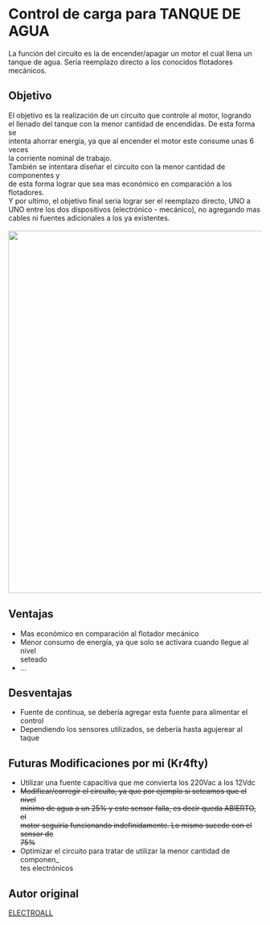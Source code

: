 # Control de carga para TANQUE DE AGUA
 La función del circuito es la de encender/apagar un motor el cual llena un<br>
 tanque de agua. Sería reemplazo directo a los conocidos flotadores mecánicos.

## Objetivo
 El objetivo es la realización de un circuito que controle al motor, logrando<br>
 el llenado del tanque con la menor cantidad de encendidas. De esta forma se<br>
 intenta ahorrar energía, ya que al encender el motor este consume unas 6 veces<br>
 la corriente nominal de trabajo.<br>
 También se intentara diseñar el circuito con la menor cantidad de componentes y<br>
 de esta forma lograr que sea mas económico en comparación a los flotadores.<br>
 Y por ultimo, el objetivo final seria lograr ser el reemplazo directo, UNO a<br>
 UNO entre los dos dispositivos (electrónico - mecánico), no agregando mas<br>
 cables ni fuentes adicionales a los ya existentes.<br>
 <br>
 <img align="center" src="https://ibb.co/LNbQpkr" width="720">
<br>
## Ventajas
 * Mas económico en comparación al flotador mecánico
 * Menor consumo de energía, ya que solo se activara cuando llegue al nivel<br>
   seteado
 * ...

## Desventajas
 * Fuente de continua, se debería agregar esta fuente para alimentar el control
 * Dependiendo los sensores utilizados, se debería hasta agujerear al taque

## Futuras Modificaciones por mi (Kr4fty)
 * Utilizar una fuente capacitiva que me convierta los 220Vac a los 12Vdc
 * ~~Modificar/corregir el circuito, ya que por ejemplo si seteamos que el nivel<br>
   mínimo de agua a un 25% y este sensor falla, es decir queda ABIERTO, el<br>
   motor seguiría funcionando indefinidamente. Lo mismo sucede con el sensor de<br>
   75%~~
 * Optimizar el circuito para tratar de utilizar la menor cantidad de componen_<br>
   tes electrónicos

## Autor original
 [ELECTROALL](https://github.com/ELECTROALL)
